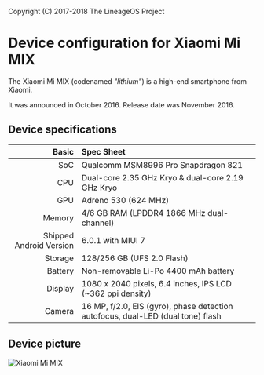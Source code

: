 Copyright (C) 2017-2018 The LineageOS Project

Device configuration for Xiaomi Mi MIX
=========================================

The Xiaomi Mi MIX (codenamed _"lithium"_) is a high-end smartphone from Xiaomi.

It was announced in October 2016. Release date was November 2016.

## Device specifications

Basic   | Spec Sheet
-------:|:-------------------------
SoC     | Qualcomm MSM8996 Pro Snapdragon 821
CPU     | Dual-core 2.35 GHz Kryo & dual-core 2.19 GHz Kryo
GPU     | Adreno 530 (624 MHz)
Memory  | 4/6 GB RAM (LPDDR4 1866 MHz dual-channel)
Shipped Android Version | 6.0.1 with MIUI 7
Storage | 128/256 GB (UFS 2.0 Flash)
Battery | Non-removable Li-Po 4400 mAh battery
Display | 1080 x 2040 pixels, 6.4 inches, IPS LCD (~362 ppi density)
Camera  | 16 MP, f/2.0, EIS (gyro), phase detection autofocus, dual-LED (dual tone) flash

## Device picture

![Xiaomi Mi MIX](https://xiaomi-mi.com/uploads/CatalogueImage/xiaomi-mi-mix-ceramic-black-18k-gold-01_14542_1477466272.jpg "Xiaomi Mi MIX in black")
